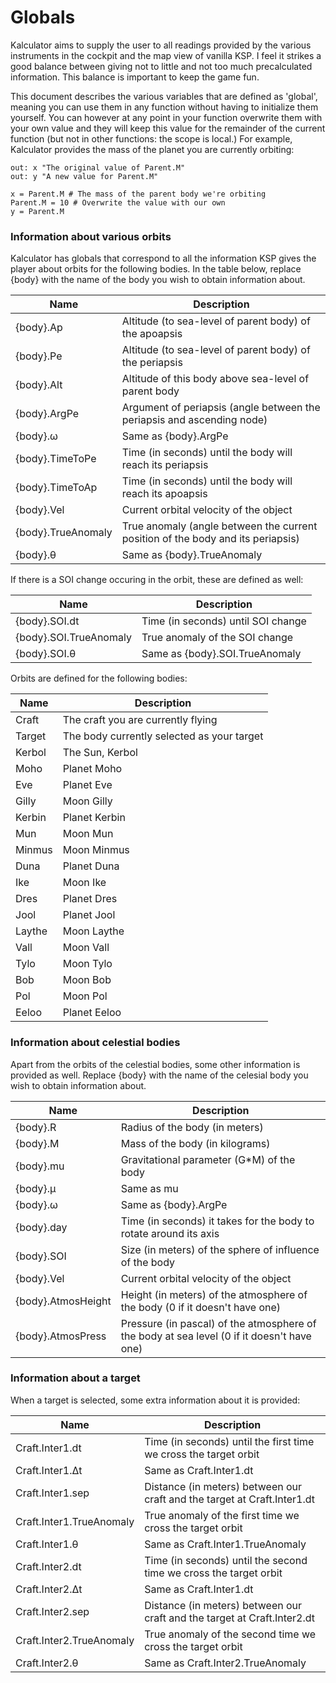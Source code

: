 Globals
=======

Kalculator aims to supply the user to all readings provided by the various
instruments in the cockpit and the map view of vanilla KSP. I feel it strikes a
good balance between giving not to little and not too much precalculated
information. This balance is important to keep the game fun.

This document describes the various variables that are defined as 'global',
meaning you can use them in any function without having to initialize them
yourself. You can however at any point in your function overwrite them with
your own value and they will keep this value for the remainder of the current
function (but not in other functions: the scope is local.) For example,
Kalculator provides the mass of the planet you are currently orbiting:

    out: x "The original value of Parent.M"
	out: y "A new value for Parent.M"

    x = Parent.M # The mass of the parent body we're orbiting
	Parent.M = 10 # Overwrite the value with our own
	y = Parent.M

### Information about various orbits

Kalculator has globals that correspond to all the information KSP gives the
player about orbits for the following bodies. In the table below, replace {body} with
the name of the body you wish to obtain information about. 

 Name            | Description
 --------------- | -------------------------------------------------------
 {body}.Ap       | Altitude (to sea-level of parent body) of the apoapsis
 {body}.Pe       | Altitude (to sea-level of parent body) of the periapsis
 {body}.Alt      | Altitude of this body above sea-level of parent body
 {body}.ArgPe    | Argument of periapsis (angle between the periapsis and ascending node)
 {body}.ω        | Same as {body}.ArgPe
 {body}.TimeToPe | Time (in seconds) until the body will reach its periapsis
 {body}.TimeToAp | Time (in seconds) until the body will reach its apoapsis
 {body}.Vel      | Current orbital velocity of the object
 {body}.TrueAnomaly | True anomaly (angle between the current position of the body and its periapsis)
 {body}.θ        | Same as {body}.TrueAnomaly

If there is a SOI change occuring in the orbit, these are defined as well:

 Name                   | Description
 ---------------------- | -------------------------------------------------------
 {body}.SOI.dt          | Time (in seconds) until SOI change
 {body}.SOI.TrueAnomaly | True anomaly of the SOI change
 {body}.SOI.θ           | Same as {body}.SOI.TrueAnomaly

Orbits are defined for the following bodies:

 Name        | Description
 ----------- | -------------------------------------------------------
 Craft       | The craft you are currently flying
 Target      | The body currently selected as your target
 Kerbol      | The Sun, Kerbol
 Moho        | Planet Moho
 Eve         | Planet Eve
 Gilly       | Moon Gilly
 Kerbin      | Planet Kerbin
 Mun         | Moon Mun
 Minmus      | Moon Minmus
 Duna        | Planet Duna
 Ike         | Moon Ike
 Dres        | Planet Dres
 Jool        | Planet Jool
 Laythe      | Moon Laythe
 Vall        | Moon Vall
 Tylo        | Moon Tylo
 Bob         | Moon Bob
 Pol         | Moon Pol
 Eeloo       | Planet Eeloo

### Information about celestial bodies
Apart from the orbits of the celestial bodies, some other information is provided
as well. Replace {body} with the name of the celesial body you wish to obtain
information about.

 Name            | Description
 --------------- | -------------------------------------------------------
 {body}.R        | Radius of the body (in meters)
 {body}.M        | Mass of the body (in kilograms)
 {body}.mu       | Gravitational parameter (G*M) of the body
 {body}.µ        | Same as mu
 {body}.ω        | Same as {body}.ArgPe
 {body}.day      | Time (in seconds) it takes for the body to rotate around its axis
 {body}.SOI      | Size (in meters) of the sphere of influence of the body
 {body}.Vel      | Current orbital velocity of the object
 {body}.AtmosHeight | Height (in meters) of the atmosphere of the body (0 if it doesn't have one)
 {body}.AtmosPress | Pressure (in pascal) of the atmosphere of the body at sea level (0 if it doesn't have one)

### Information about a target
When a target is selected, some extra information about it is provided:

 Name             | Description
 ---------------- | -------------------------------------------------------
 Craft.Inter1.dt  | Time (in seconds) until the first time we cross the target orbit
 Craft.Inter1.Δt  | Same as Craft.Inter1.dt
 Craft.Inter1.sep | Distance (in meters) between our craft and the target at Craft.Inter1.dt
 Craft.Inter1.TrueAnomaly | True anomaly of the first time we cross the target orbit
 Craft.Inter1.θ   | Same as Craft.Inter1.TrueAnomaly
 Craft.Inter2.dt  | Time (in seconds) until the second time we cross the target orbit
 Craft.Inter2.Δt  | Same as Craft.Inter1.dt
 Craft.Inter2.sep | Distance (in meters) between our craft and the target at Craft.Inter2.dt
 Craft.Inter2.TrueAnomaly | True anomaly of the second time we cross the target orbit
 Craft.Inter2.θ   | Same as Craft.Inter2.TrueAnomaly

